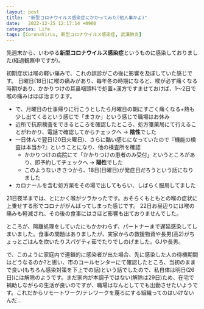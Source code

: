 ```yaml
---
layout: post
title:  "新型コロナウイルス感染症にかかってみた(他人事かよ)"
date:   2022-12-25 12:17:14 +0900
categories: Life
tags: [CoronaVirus, 新型コロナウイルス感染症, 武漢肺炎]
---
```


先週末から、いわゆる**新型コロナウイルス感染症**というものに感染しておりました(経過観察中ですが)。

初期症状は喉の軽い痛みで、これの誤診がこの後に影響を及ぼしていた感じです。
日曜日(18日)に喉の痛みがあり、毎年冬の時期になると、喉が必ず痛くなる時期があり、かかりつけの耳鼻咽頭科で処置+漢方ですませておけば、1〜2日で喉の痛みはほぼ治まります。

* で、月曜日の仕事帰りに行こうとしたら月曜日の朝にすごく痛くなる+熱も少し出てくるという感じで「まさか」という感じで職場はお休み
* 近所で抗原検査をできるところを確認したところ、処方箋薬局にて行えることがわかり、電話で確認してからチェックへ → **陰性**でした
* 一日休んで翌日(20日火曜日)、さらに酷い感じになっていたので『機能の検査は本当か?』ということになり、他の検査所を確認
    * かかりつけの病院にて「かかりつけの患者のみ受付」というところがあり、即予約してチェックへ → **陽性**でした
    * このようないきさつから、18日(日曜日)が発症日だろうという話になりました
* カロナールを含む処方薬をその場で出してもらい、しばらく服用してました

21日夜半までは、とにかく喉がツラかったです。おそらくもともとの喉の症状に上乗せする形でコロナががんばってしまった感じです。
22日お昼辺りには喉の痛みも軽減され、その後の食事にはさほど影響も出ておりませんでした。

ところが、隔離処理をしていたにもかかわらず、パートナーまで遅延感染してしまいました。食事の問題はありましたが、実家からの救援物資や長男(高2)がちょっとごはんを炊いたりスパゲティ茹でたりでしのげました。GJや長男。

で、このように家庭内で連鎖的に感染者が出た場合、先に感染した人の待機期間はどうなるのか?と思い、市のコールセンターにて確認したところ、当初のままで良い(もちろん感染対策を下上での話)という話でしたので、私自体は明日(26日)には解除のようです。まだ家内が本調子ではない(解除は29日)ため、在宅で補助しながらの生活が良いのですが、職場はなんとしてでも出勤させたいようです。これだからリモートワーク/テレワークを蔑ろにする組織ってのはいけないんだ…

